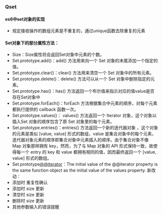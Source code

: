 ### Qset
#### es6中set对象的实现
- 规定接收操作的数组元素是不重复的，通过unique函数去除重复的元素

#### Set对象下的部分属性方法：
- Size：Size属性将会返回Set对象中元素的个数。
- Set.prototype.add()：add() 方法用来向一个 Set 对象的末尾添加一个指定的值。
- Set.prototype.clear()：clear() 方法用来清空一个 Set 对象中的所有元素。
- Set.prototype.delete()：delete() 方法可以从一个 Set 对象中删除指定的元素。
- Set.prototype.has()：has() 方法返回一个布尔值来指示对应的值value是否存在Set对象中
- Set.prototype.forEach()：forEach 方法根据集合中元素的顺序，对每个元素都执行提供的 callback 函数一次。
- Set.prototype.values()： values() 方法返回一个 Iterator  对象，这个对象以插入Set 对象的顺序包含了原 Set 对象里的每个元素。
- Set.prototype.entries()：entries() 方法返回一个新的迭代器对象 ，这个对象的元素是类似 [value, value] 形式的数组，value 是集合对象中的每个元素，迭代器对象元素的顺序即集合对象中元素插入的顺序。由于集合对象不像 Map 对象那样拥有 key，然而，为了与 Map 对象的 API 形式保持一致，故使得每一个 entry 的 key 和 value 都拥有相同的值，因而最终返回一个 [value, value] 形式的数组。
- Set.prototype[@@iterator]()：The initial value of the @@iterator property is the same function object as the initial value of the values property.
新改动：
- 添加时 重复性确认
- 添加时 size 更新
- 清空时 size 更新
- 删除时 size 更新
- 其他参数输入的错误提醒
